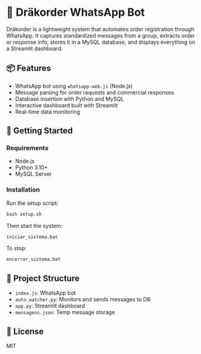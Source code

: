 # 🐉 Dräkorder WhatsApp Bot

Dräkorder is a lightweight system that automates order registration through WhatsApp. It captures standardized messages from a group, extracts order or response info, stores it in a MySQL database, and displays everything on a Streamlit dashboard.

## 📦 Features
- WhatsApp bot using `whatsapp-web.js` (Node.js)
- Message parsing for order requests and commercial responses
- Database insertion with Python and MySQL
- Interactive dashboard built with Streamlit
- Real-time data monitoring

## 🚀 Getting Started

### Requirements
- Node.js
- Python 3.10+
- MySQL Server

### Installation
Run the setup script:

```bash
bash setup.sh
```

Then start the system:

```bash
iniciar_sistema.bat
```

To stop:

```bash
encerrar_sistema.bat
```

## 📁 Project Structure

- `index.js`: WhatsApp bot
- `auto_watcher.py`: Monitors and sends messages to DB
- `app.py`: Streamlit dashboard
- `mensagens.json`: Temp message storage

## 📌 License
MIT
